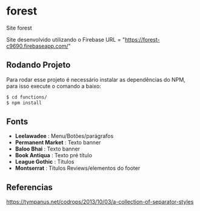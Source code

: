 # forest
Site forest

Site desenvolvido utilizando o Firebase URL = "https://forest-c9690.firebaseapp.com/"

## Rodando Projeto
Para rodar esse projeto é necessário instalar as dependências do NPM, para isso execute o comando a baixo:
``` bash
$ cd functions/
$ npm install
```
## Fonts

* **Leelawadee** : Menu/Botões/parágrafos
* **Permanent Market** : Texto banner
* **Baloo Bhai** : Texto banner
* **Book Antiqua** : Texto pré título
* **League Gothic** : Títulos
* **Montserrat** : Títulos Reviews/elementos do footer

## Referencias
https://tympanus.net/codrops/2013/10/03/a-collection-of-separator-styles
